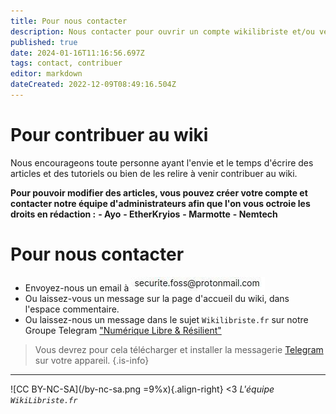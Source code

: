 ```yaml
---
title: Pour nous contacter
description: Nous contacter pour ouvrir un compte wikilibriste et/ou venir contribuer
published: true
date: 2024-01-16T11:16:56.697Z
tags: contact, contribuer
editor: markdown
dateCreated: 2022-12-09T08:49:16.504Z
---
```


# Pour contribuer au wiki

Nous encourageons toute personne ayant l'envie et le temps d'écrire des articles et des tutoriels ou bien de les relire à venir contribuer au wiki.

**Pour pouvoir modifier des articles, vous pouvez créer votre compte et contacter notre équipe d'administrateurs afin que l'on vous octroie les droits en rédaction :**
**-   Ayo**
**-   EtherKryios**
**-   Marmotte**
**-   Nemtech**


# Pour nous contacter

- Envoyez-nous un email à ![contact](/images/mail-contact.jpg)
- Ou laissez-vous un message sur la page d'accueil du wiki, dans l'espace commentaire.
- Ou laissez-nous un message dans le sujet `Wikilibriste.fr` sur notre Groupe Telegram ["Numérique Libre & Résilient"](https://t.me/securite_informatique_libre)
> Vous devrez pour cela télécharger et installer la messagerie [Telegram](https://telegram.org/) sur votre appareil.
{.is-info}

---
![CC BY-NC-SA](/by-nc-sa.png =9%x){.align-right} <3 *L'équipe `WikiLibriste.fr`*